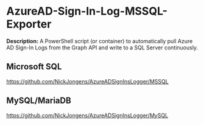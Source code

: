 # AzureAD-Sign-In-Log-MSSQL-Exporter

**Description:** A PowerShell script (or container) to automatically pull Azure AD Sign-In Logs from the Graph API and write to a SQL Server continuously. 

## Microsoft SQL
https://github.com/NickJongens/AzureADSignInsLogger/MSSQL

## MySQL/MariaDB
https://github.com/NickJongens/AzureADSignInsLogger/MySQL
